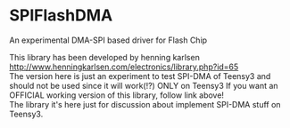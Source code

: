 SPIFlashDMA
===========

An experimental DMA-SPI based driver for Flash Chip

This library has been developed by henning karlsen <br>
http://www.henningkarlsen.com/electronics/library.php?id=65<br>
The version here is just an experiment to test SPI-DMA of Teensy3 and should not be used since it will work(!?) ONLY on Teensy3
If you want an OFFICIAL working version of this library, follow link above!<br>
The library it's here just for discussion about implement SPI-DMA stuff on Teensy3.
